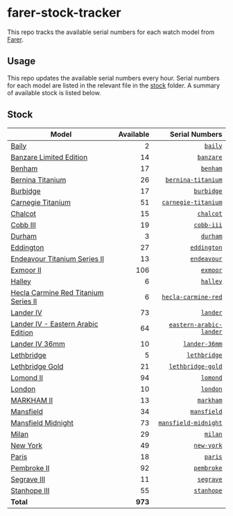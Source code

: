 # farer-stock-tracker

This repo tracks the available serial numbers for each watch model from [Farer](https://farer.com).

## Usage

This repo updates the available serial numbers every hour. Serial numbers for each model are listed in the relevant file in the [stock](./stock) folder. A summary of available stock is listed below.

## Stock

| Model | Available | Serial Numbers |
| ----- | --------: | -------------: |
| [Baily](https://usd.farer.com/products/baily) | 2 | [`baily`](./stock/baily) |
| [Banzare Limited Edition](https://usd.farer.com/products/banzare) | 14 | [`banzare`](./stock/banzare) |
| [Benham](https://usd.farer.com/products/benham) | 17 | [`benham`](./stock/benham) |
| [Bernina Titanium](https://usd.farer.com/products/bernina-titanium) | 26 | [`bernina-titanium`](./stock/bernina-titanium) |
| [Burbidge](https://usd.farer.com/products/burbidge) | 17 | [`burbidge`](./stock/burbidge) |
| [Carnegie Titanium](https://usd.farer.com/products/carnegie-titanium) | 51 | [`carnegie-titanium`](./stock/carnegie-titanium) |
| [Chalcot](https://usd.farer.com/products/chalcot) | 15 | [`chalcot`](./stock/chalcot) |
| [Cobb III](https://usd.farer.com/products/cobb-iii) | 19 | [`cobb-iii`](./stock/cobb-iii) |
| [Durham](https://usd.farer.com/products/durham) | 3 | [`durham`](./stock/durham) |
| [Eddington](https://usd.farer.com/products/eddington) | 27 | [`eddington`](./stock/eddington) |
| [Endeavour Titanium Series II](https://usd.farer.com/products/endeavour) | 13 | [`endeavour`](./stock/endeavour) |
| [Exmoor II](https://usd.farer.com/products/exmoor) | 106 | [`exmoor`](./stock/exmoor) |
| [Halley](https://usd.farer.com/products/halley) | 6 | [`halley`](./stock/halley) |
| [Hecla Carmine Red Titanium Series II](https://usd.farer.com/products/hecla-carmine-red) | 6 | [`hecla-carmine-red`](./stock/hecla-carmine-red) |
| [Lander IV](https://usd.farer.com/products/lander) | 73 | [`lander`](./stock/lander) |
| [Lander IV - Eastern Arabic Edition](https://usd.farer.com/products/eastern-arabic-lander) | 64 | [`eastern-arabic-lander`](./stock/eastern-arabic-lander) |
| [Lander IV 36mm](https://usd.farer.com/products/lander-36mm) | 10 | [`lander-36mm`](./stock/lander-36mm) |
| [Lethbridge](https://usd.farer.com/products/lethbridge) | 5 | [`lethbridge`](./stock/lethbridge) |
| [Lethbridge Gold](https://usd.farer.com/products/lethbridge-gold) | 21 | [`lethbridge-gold`](./stock/lethbridge-gold) |
| [Lomond II](https://usd.farer.com/products/lomond) | 94 | [`lomond`](./stock/lomond) |
| [London](https://usd.farer.com/products/london) | 10 | [`london`](./stock/london) |
| [MARKHAM II](https://usd.farer.com/products/markham) | 13 | [`markham`](./stock/markham) |
| [Mansfield](https://usd.farer.com/products/mansfield) | 34 | [`mansfield`](./stock/mansfield) |
| [Mansfield Midnight](https://usd.farer.com/products/mansfield-midnight) | 73 | [`mansfield-midnight`](./stock/mansfield-midnight) |
| [Milan](https://usd.farer.com/products/milan) | 29 | [`milan`](./stock/milan) |
| [New York](https://usd.farer.com/products/new-york) | 49 | [`new-york`](./stock/new-york) |
| [Paris](https://usd.farer.com/products/paris) | 18 | [`paris`](./stock/paris) |
| [Pembroke II](https://usd.farer.com/products/pembroke) | 92 | [`pembroke`](./stock/pembroke) |
| [Segrave III](https://usd.farer.com/products/segrave) | 11 | [`segrave`](./stock/segrave) |
| [Stanhope III](https://usd.farer.com/products/stanhope) | 55 | [`stanhope`](./stock/stanhope) |
| **Total** | **973** | |
